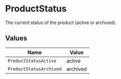# ProductStatus

The current status of the product (active or archived).


## Values

| Name                    | Value                   |
| ----------------------- | ----------------------- |
| `ProductStatusActive`   | active                  |
| `ProductStatusArchived` | archived                |